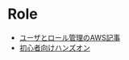 # Role

* [ユーザとロール管理のAWS記事](https://aws.amazon.com/jp/blogs/news/managing-postgresql-users-and-roles/)
* [初心者向けハンズオン](https://eng-entrance.com/postgresql-role)
